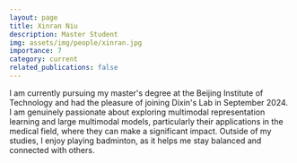 ```yaml
---
layout: page
title: Xinran Niu
description: Master Student
img: assets/img/people/xinran.jpg
importance: 7
category: current
related_publications: false
---
```


I am currently pursuing my master's degree at the Beijing Institute of Technology and had the pleasure of joining Dixin's Lab in September 2024. I am genuinely passionate about exploring multimodal representation learning and large multimodal models, particularly their applications in the medical field, where they can make a significant impact. Outside of my studies, I enjoy playing badminton, as it helps me stay balanced and connected with others.